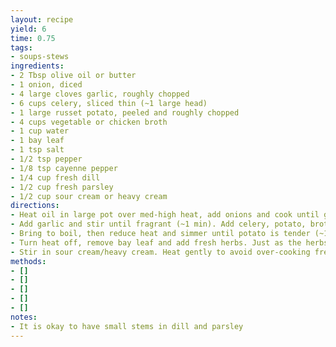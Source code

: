 ```yaml
---
layout: recipe
yield: 6
time: 0.75
tags:
- soups-stews
ingredients:
- 2 Tbsp olive oil or butter
- 1 onion, diced
- 4 large cloves garlic, roughly chopped
- 6 cups celery, sliced thin (~1 large head)
- 1 large russet potato, peeled and roughly chopped
- 4 cups vegetable or chicken broth
- 1 cup water
- 1 bay leaf
- 1 tsp salt
- 1/2 tsp pepper
- 1/8 tsp cayenne pepper
- 1/4 cup fresh dill
- 1/2 cup fresh parsley
- 1/2 cup sour cream or heavy cream
directions:
- Heat oil in large pot over med-high heat, add onions and cook until golden (~5 min)
- Add garlic and stir until fragrant (~1 min). Add celery, potato, broth, 1 cup water, bay leaf, salt, pepper, and cayenne
- Bring to boil, then reduce heat and simmer until potato is tender (~10 min)
- Turn heat off, remove bay leaf and add fresh herbs. Just as the herbs become wilted blend the soup until very smooth
- Stir in sour cream/heavy cream. Heat gently to avoid over-cooking fresh herbs and losing their vibrancy
methods:
- []
- []
- []
- []
- []
notes:
- It is okay to have small stems in dill and parsley
---
```

